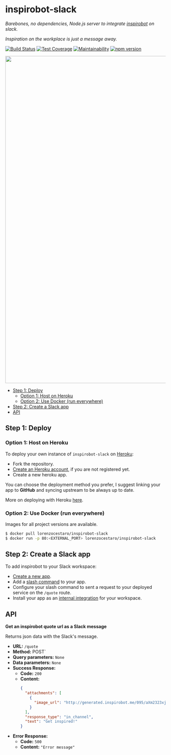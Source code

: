 # inspirobot-slack

_Barebones, no dependencies, Node.js server to integrate [inspirobot](http://inspirobot.me/) on slack._

_Inspiration on the workplace is just a message away._

[![Build Status](https://travis-ci.org/lorenzocestaro/inspirobot-slack.svg?branch=master)](https://travis-ci.org/lorenzocestaro/inspirobot-slack)
[![Test Coverage](https://api.codeclimate.com/v1/badges/39bc3bdb846fb0460f94/test_coverage)](https://codeclimate.com/github/lorenzocestaro/inspirobot-slack/test_coverage)
[![Maintainability](https://api.codeclimate.com/v1/badges/39bc3bdb846fb0460f94/maintainability)](https://codeclimate.com/github/lorenzocestaro/inspirobot-slack/maintainability)
[![npm version](https://badge.fury.io/js/inspirobot-slack.svg)](https://badge.fury.io/js/inspirobot-slack)

<p align="center">
  <img src="https://github.com/lorenzocestaro/inspirobot-slack/blob/master/docs/usage-example.gif" width="1024"/>
</p>

- [Step 1: Deploy](#step-1--deploy)
  * [Option 1: Host on Heroku](#option-1--host-on-heroku)
  * [Option 2: Use Docker (run everywhere)](#option-2--use-docker--run-everywhere-)
- [Step 2: Create a Slack app](#step-2--create-a-slack-app)
- [API](#api)

## Step 1: Deploy
### Option 1: Host on Heroku
To deploy your own instance of `inspirobot-slack` on [Heroku](https://www.heroku.com/home):
- Fork the repository.
- [Create an Heroku account](https://signup.heroku.com/login), if you are not registered yet.
- Create a new heroku app.

You can choose the deployment method you prefer, I suggest linking your app to
__GitHub__ and syncing upstream to be always up to date.

More on deploying with Heroku [here](https://devcenter.heroku.com/categories/deployment).

### Option 2: Use Docker (run everywhere)
Images for all project versions are available.
```bash
$ docker pull lorenzocestaro/inspirobot-slack
$ docker run -p 80:<EXTERNAL_PORT> lorenzocestaro/inspirobot-slack
```

## Step 2: Create a Slack app
To add inspirobot to your Slack workspace:
- [Create a new app](https://api.slack.com/apps?new_app=1).
- Add a [slash command](https://api.slack.com/slash-commands) to your app.
- Configure your slash command to sent a request to your deployed service on the
`/quote` route.
- Install your app as an [internal integration](https://api.slack.com/internal-integrations) for your workspace.

## API
**Get an inspirobot quote url as a Slack message**

Returns json data with the Slack's message.
- **URL:** `/quote`
- **Method:**  POST`
- **Query parameters:** `None`
- **Data parameters:** `None`
- **Success Response:**
    - **Code:** `200`
    - **Content:**
        ```json
        {
          "attachments": [
            {
              "image_url": "http://generated.inspirobot.me/095/aXm2323xjU.jpg"
            }
          ],
          "response_type": "in_channel",
          "text": "Get inspired!"
        }
        ```
-  **Error Response:**
	- **Code:** `500`
	- **Content:** `"Error message"`
